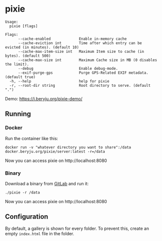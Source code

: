 # pixie

```
Usage:
  pixie [flags]

Flags:
      --cache-enabled             Enable in-memory cache
      --cache-eviction int        Time after which entry can be evicted (in minutes). (default 10)
      --cache-max-item-size int   Maximum Item size to cache (in bytes). (default 500)
      --cache-max-size int        Maximum Cache size in MB (0 disables the limit).
      --debug                     Enable debug-mode.
      --exif-purge-gps            Purge GPS-Related EXIF metadata. (default true)
  -h, --help                      help for pixie
  -r, --root-dir string           Root directory to serve. (default ".")
```

Demo: https://i.beryju.org/pixie-demo/

## Running

### Docker

Run the container like this:

```
docker run -v "whatever directory you want to share":/data docker.beryju.org/pixie/server:latest -r=/data
```

Now you can access pixie on http://localhost:8080

### Binary

Download a binary from [GitLab](https://git.beryju.org/BeryJu.org/pixie/pipelines) and run it:

```
./pixie -r /data
```

Now you can access pixie on http://localhost:8080

## Configuration

By default, a gallery is shown for every folder. To prevent this, create an empty `index.html` file in the folder.
